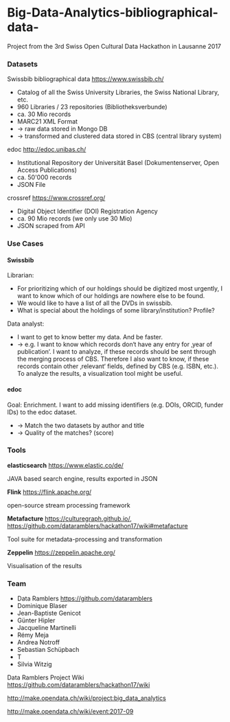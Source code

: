 # Big-Data-Analytics-bibliographical-data-
Project from the 3rd Swiss Open Cultural Data Hackathon in Lausanne 2017

### Datasets

Swissbib bibliographical data https://www.swissbib.ch/
- Catalog of all the Swiss University Libraries, the Swiss National Library, etc.
- 960 Libraries / 23 repositories (Bibliotheksverbunde)
- ca. 30 Mio records
- MARC21 XML Format
- → raw data stored in Mongo DB
- → transformed and clustered data stored in CBS (central library system)

edoc http://edoc.unibas.ch/
- Institutional Repository der Universität Basel (Dokumentenserver, Open Access Publications)
- ca. 50'000 records
- JSON File

crossref https://www.crossref.org/
- Digital Object Identifier (DOI) Registration Agency
- ca. 90 Mio records (we only use 30 Mio)
- JSON scraped from API

### Use Cases
#### Swissbib

Librarian:

- For prioritizing which of our holdings should be digitized most urgently, I want to know which of our holdings are nowhere else to be found.
- We would like to have a list of all the DVDs in swissbib.
- What is special about the holdings of some library/institution? Profile?

Data analyst:

- I want to get to know better my data. And be faster.
- → e.g. I want to know which records don‘t have any entry for ‚year of publication‘. I want to analyze, if these records should be sent through the merging process of CBS. Therefore I also want to know, if these records contain other ‚relevant‘ fields, defined by CBS (e.g. ISBN, etc.). To analyze the results, a visualization tool might be useful.

#### edoc

Goal: Enrichment. I want to add missing identifiers (e.g. DOIs, ORCID, funder IDs) to the edoc dataset.
- → Match the two datasets by author and title
- → Quality of the matches? (score)

### Tools

**elasticsearch** https://www.elastic.co/de/

JAVA based search engine, results exported in JSON

**Flink** https://flink.apache.org/

open-source stream processing framework

**Metafacture** https://culturegraph.github.io/, https://github.com/dataramblers/hackathon17/wiki#metafacture

Tool suite for metadata-processing and transformation

**Zeppelin** https://zeppelin.apache.org/

Visualisation of the results

### Team
- Data Ramblers https://github.com/dataramblers
- Dominique Blaser
- Jean-Baptiste Genicot
- Günter Hipler
- Jacqueline Martinelli
- Rémy Meja
- Andrea Notroff
- Sebastian Schüpbach
- T
- Silvia Witzig


Data Ramblers Project Wiki https://github.com/dataramblers/hackathon17/wiki

http://make.opendata.ch/wiki/project:big_data_analytics

http://make.opendata.ch/wiki/event:2017-09
